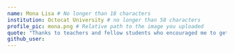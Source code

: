 ```yaml
---
name: Mona Lisa # No longer than 18 characters
institution: Octocat University # no longer than 58 characters
profile_pic: mona.png # Relative path to the image you uploaded
quote: "Thanks to teachers and fellow students who encouraged me to get here. I'm going to miss you all!" # No longer than 100 characters
github_user:
---
```

